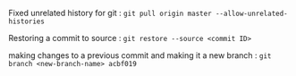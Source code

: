 Fixed unrelated history for git :
`git pull origin master --allow-unrelated-histories`

Restoring a commit to source :
`git restore --source <commit ID>`

making changes to a previous commit and making it a new branch :
`git branch <new-branch-name> acbf019`
